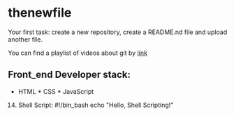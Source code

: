 # thenewfile
Your first task: create a new repository, create a README.nd file and upload another file.

You can find a playlist of videos about git by [link](https://www.youtube.com/watch?v=75QStdC3WgA)

## Front_end Developer stack:

* HTML
﻿﻿* CSS
﻿﻿* JavaScript
14. Shell Script:
#!/bin_bash
echo "Hello, Shell Scripting!"

